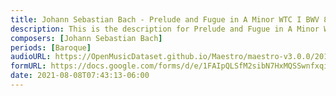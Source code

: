 ```yaml
---
title: Johann Sebastian Bach - Prelude and Fugue in A Minor WTC I BWV 865 (1)
description: This is the description for Prelude and Fugue in A Minor WTC I BWV 865 by Johann Sebastian Bach
composers: [Johann Sebastian Bach]
periods: [Baroque]
audioURL: https://OpenMusicDataset.github.io/Maestro/maestro-v3.0.0/2011/MIDI-Unprocessed_19_R1_2011_MID--AUDIO_R1-D7_12_Track12_wav.midi
formURL: https://docs.google.com/forms/d/e/1FAIpQLSfM2sibN7HxMQSSwnfxqiou9YPso1wozDf22ftPgzEYDuOMeg/viewform
date: 2021-08-08T07:43:13-06:00
---
```

